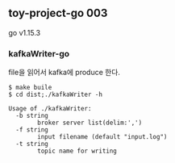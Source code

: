 ## toy-project-go 003
 go v1.15.3

### kafkaWriter-go
 file을 읽어서 kafka에 produce 한다.

```
$ make buile
$ cd dist;./kafkaWriter -h

Usage of ./kafkaWriter:
  -b string
        broker server list(delim:',')
  -f string
        input filename (default "input.log")
  -t string
        topic name for writing
```
